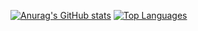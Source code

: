[![Anurag's GitHub stats](https://github-readme-stats.vercel.app/api?username=thepotatopowers&theme=tokyonight)](https://github.com/thepotatopowers/github-readme-stats)
[![Top Languages](https://github-readme-stats.vercel.app/api/top-langs/?username=thepotatopowers&theme=react)](https://github.com/thepotatopowers)


<!--
**ThePotatoPowers/ThePotatoPowers** is a ✨ _special_ ✨ repository because its `README.md` (this file) appears on your GitHub profile.

Here are some ideas to get you started:

- 🔭 I’m currently working on ...
- 🌱 I’m currently learning ...
- 👯 I’m looking to collaborate on ...
- 🤔 I’m looking for help with ...
- 💬 Ask me about ...
- 📫 How to reach me: ...
- 😄 Pronouns: ...
- ⚡ Fun fact: ...
-->
